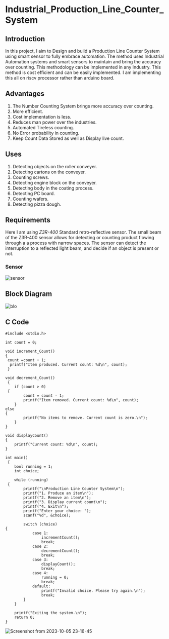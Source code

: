 # Industrial_Production_Line_Counter_System
## Introduction 

In this project, I aim to Design and build a Production Line Counter System  using smart sensor to fully embrace automation. The method uses Industrial Automation systems and smart sensors to maintain and bring the accuracy over counting. This methodology can be implemented in any Industry. This method is cost efficient and can be easily implemented. I am implementing this all on riscv processor rather than arduino board.

## Advantages
1. The Number Counting System brings more accuracy over counting.
2. More efficient.
3. Cost implementation is less.
4. Reduces man power over the industries.
5. Automated Tireless counting.
6. No Error probability in counting.
7. Keep Count Data Stored as well as Display live count.

## Uses
1. Detecting objects on the roller conveyer.
2. Detecting cartons on the conveyer.
3. Counting screws.
4. Detecting engine block on the conveyer.
5. Detecting body in the coating process.
6. Detecting PC board.
7. Counting wafers.
8. Detecting pizza dough.
## Requirements

Here I am using *Z3R-400* Standard retro-reflective sensor. The small beam of the Z3R-400 sensor allows for detecting or counting product flowing through a a process with narrow spaces. The sensor can detect the interruption to a reflected light beam, and decide if an object is present or not.
### Sensor

![sensor](https://github.com/nitishkumar515/Industrial_Production_Line_Counter_System/assets/140998638/59d67f88-47c2-4b5f-8a49-51082f456121)


## Block Diagram
![blo](https://github.com/nitishkumar515/Industrial_Production_Line_Counter_System/assets/140998638/8e505ea4-a3b2-4001-a0fc-fe4a352251a0)


## C Code
```
#include <stdio.h>

int count = 0;

void increment_Count()
{
 count =count + 1;
  printf("Item produced. Current count: %d\n", count);
 }

void decrement_Count()
 {
    if (count > 0)
 {
        count = count - 1;
        printf("Item removed. Current count: %d\n", count);
    }
else
{
        printf("No items to remove. Current count is zero.\n");
    }
}

void displayCount()
{
    printf("Current count: %d\n", count);
}

int main()
 {
    bool running = 1;
    int choice;

    while (running)
 {
        printf("\nProduction Line Counter System\n");
        printf("1. Produce an item\n");
        printf("2. Remove an item\n");
        printf("3. Display current count\n");
        printf("4. Exit\n");
        printf("Enter your choice: ");
        scanf("%d", &choice);

        switch (choice)
{
            case 1:
                incrementCount();
                break;
            case 2:
                decrementCount();
                break;
            case 3:
                displayCount();
                break;
            case 4:
                running = 0;
                break;
            default:
                printf("Invalid choice. Please try again.\n");
                break;
        }
    }

    printf("Exiting the system.\n");
    return 0;
}
```

![Screenshot from 2023-10-05 23-16-45](https://github.com/nitishkumar515/Industrial_Production_Line_Counter_System/assets/140998638/f211635c-a9c4-47ac-9d27-cb411ee5506a)




